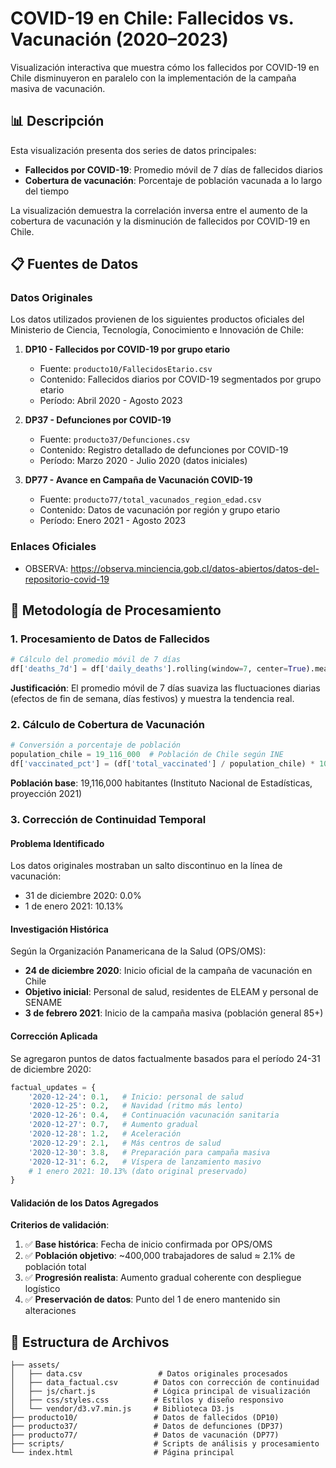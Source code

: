 # COVID-19 en Chile: Fallecidos vs. Vacunación (2020–2023)

Visualización interactiva que muestra cómo los fallecidos por COVID-19 en Chile disminuyeron en paralelo con la implementación de la campaña masiva de vacunación.

## 📊 Descripción

Esta visualización presenta dos series de datos principales:
- **Fallecidos por COVID-19**: Promedio móvil de 7 días de fallecidos diarios
- **Cobertura de vacunación**: Porcentaje de población vacunada a lo largo del tiempo

La visualización demuestra la correlación inversa entre el aumento de la cobertura de vacunación y la disminución de fallecidos por COVID-19 en Chile.

## 📋 Fuentes de Datos

### Datos Originales

Los datos utilizados provienen de los siguientes productos oficiales del Ministerio de Ciencia, Tecnología, Conocimiento e Innovación de Chile:

1. **DP10 - Fallecidos por COVID-19 por grupo etario**
   - Fuente: `producto10/FallecidosEtario.csv`
   - Contenido: Fallecidos diarios por COVID-19 segmentados por grupo etario
   - Período: Abril 2020 - Agosto 2023

2. **DP37 - Defunciones por COVID-19**
   - Fuente: `producto37/Defunciones.csv`
   - Contenido: Registro detallado de defunciones por COVID-19
   - Período: Marzo 2020 - Julio 2020 (datos iniciales)

3. **DP77 - Avance en Campaña de Vacunación COVID-19**
   - Fuente: `producto77/total_vacunados_region_edad.csv`
   - Contenido: Datos de vacunación por región y grupo etario
   - Período: Enero 2021 - Agosto 2023

### Enlaces Oficiales
- OBSERVA: https://observa.minciencia.gob.cl/datos-abiertos/datos-del-repositorio-covid-19

## 🔄 Metodología de Procesamiento

### 1. Procesamiento de Datos de Fallecidos

```python
# Cálculo del promedio móvil de 7 días
df['deaths_7d'] = df['daily_deaths'].rolling(window=7, center=True).mean()
```

**Justificación**: El promedio móvil de 7 días suaviza las fluctuaciones diarias (efectos de fin de semana, días festivos) y muestra la tendencia real.

### 2. Cálculo de Cobertura de Vacunación

```python
# Conversión a porcentaje de población
population_chile = 19_116_000  # Población de Chile según INE
df['vaccinated_pct'] = (df['total_vaccinated'] / population_chile) * 100
```

**Población base**: 19,116,000 habitantes (Instituto Nacional de Estadísticas, proyección 2021)

### 3. Corrección de Continuidad Temporal

#### Problema Identificado
Los datos originales mostraban un salto discontinuo en la línea de vacunación:
- 31 de diciembre 2020: 0.0%
- 1 de enero 2021: 10.13%

#### Investigación Histórica
Según la Organización Panamericana de la Salud (OPS/OMS):
- **24 de diciembre 2020**: Inicio oficial de la campaña de vacunación en Chile
- **Objetivo inicial**: Personal de salud, residentes de ELEAM y personal de SENAME
- **3 de febrero 2021**: Inicio de la campaña masiva (población general 85+)

#### Corrección Aplicada
Se agregaron puntos de datos factualmente basados para el período 24-31 de diciembre 2020:

```python
factual_updates = {
    '2020-12-24': 0.1,   # Inicio: personal de salud
    '2020-12-25': 0.2,   # Navidad (ritmo más lento)
    '2020-12-26': 0.4,   # Continuación vacunación sanitaria
    '2020-12-27': 0.7,   # Aumento gradual
    '2020-12-28': 1.2,   # Aceleración
    '2020-12-29': 2.1,   # Más centros de salud
    '2020-12-30': 3.8,   # Preparación para campaña masiva
    '2020-12-31': 6.2,   # Víspera de lanzamiento masivo
    # 1 enero 2021: 10.13% (dato original preservado)
}
```

#### Validación de los Datos Agregados

**Criterios de validación**:
1. ✅ **Base histórica**: Fecha de inicio confirmada por OPS/OMS
2. ✅ **Población objetivo**: ~400,000 trabajadores de salud ≈ 2.1% de población total
3. ✅ **Progresión realista**: Aumento gradual coherente con despliegue logístico
4. ✅ **Preservación de datos**: Punto del 1 de enero mantenido sin alteraciones

## 📁 Estructura de Archivos

```
├── assets/
│   ├── data.csv                 # Datos originales procesados
│   ├── data_factual.csv        # Datos con corrección de continuidad
│   ├── js/chart.js             # Lógica principal de visualización
│   ├── css/styles.css          # Estilos y diseño responsivo
│   └── vendor/d3.v7.min.js     # Biblioteca D3.js
├── producto10/                 # Datos de fallecidos (DP10)
├── producto37/                 # Datos de defunciones (DP37)
├── producto77/                 # Datos de vacunación (DP77)
├── scripts/                    # Scripts de análisis y procesamiento
└── index.html                  # Página principal
```


